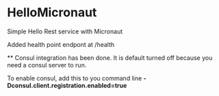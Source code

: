 # HelloMicronaut
Simple Hello Rest service with Micronaut

Added health point endpont at  /health

** Consul integration has been done.  It is default turned off because you need a 
consul server to run.

To enable consul, add this to you command line  <b>-Dconsul.client.registration.enabled=true</b>
